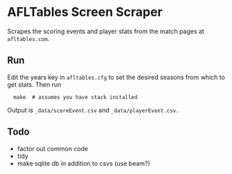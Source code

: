 # AFLTables Screen Scraper

Scrapes the scoring events and player stats from the match pages at `afltables.com`.

## Run

Edit the years key in `afltables.cfg` to set the desired seasons from which to get stats. Then run

```
  make  # assumes you have stack installed
```

Output is `_data/scoreEvent.csv` and `_data/playerEvent.csv`.

## Todo

 - factor out common code
 - tidy
 - make sqlite db in addition to csvs (use beam?)
